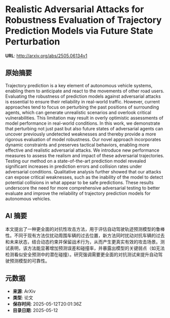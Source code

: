 # Realistic Adversarial Attacks for Robustness Evaluation of Trajectory Prediction Models via Future State Perturbation

**URL**: http://arxiv.org/abs/2505.06134v1

## 原始摘要

Trajectory prediction is a key element of autonomous vehicle systems,
enabling them to anticipate and react to the movements of other road users.
Evaluating the robustness of prediction models against adversarial attacks is
essential to ensure their reliability in real-world traffic. However, current
approaches tend to focus on perturbing the past positions of surrounding
agents, which can generate unrealistic scenarios and overlook critical
vulnerabilities. This limitation may result in overly optimistic assessments of
model performance in real-world conditions.
  In this work, we demonstrate that perturbing not just past but also future
states of adversarial agents can uncover previously undetected weaknesses and
thereby provide a more rigorous evaluation of model robustness. Our novel
approach incorporates dynamic constraints and preserves tactical behaviors,
enabling more effective and realistic adversarial attacks. We introduce new
performance measures to assess the realism and impact of these adversarial
trajectories. Testing our method on a state-of-the-art prediction model
revealed significant increases in prediction errors and collision rates under
adversarial conditions. Qualitative analysis further showed that our attacks
can expose critical weaknesses, such as the inability of the model to detect
potential collisions in what appear to be safe predictions. These results
underscore the need for more comprehensive adversarial testing to better
evaluate and improve the reliability of trajectory prediction models for
autonomous vehicles.


## AI 摘要

本文提出了一种更全面的对抗性攻击方法，用于评估自动驾驶轨迹预测模型的鲁棒性。不同于现有方法仅扰动周围车辆的过去位置，新方法同时扰动对抗车辆的过去和未来状态，结合动态约束并保留战术行为，从而产生更真实有效的攻击场景。测试表明，该方法能显著增加预测误差和碰撞率，并暴露出模型的关键弱点（如无法检测看似安全预测中的潜在碰撞）。研究强调需要更全面的对抗测试来提升自动驾驶预测模型的可靠性。

## 元数据

- **来源**: ArXiv
- **类型**: 论文
- **保存时间**: 2025-05-12T20:01:36Z
- **目录日期**: 2025-05-12

